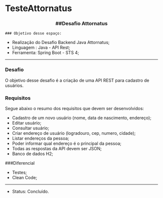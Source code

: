# TesteAttornatus

<div align = "center">
<h3><b>##Desafio Attornatus</b></h3></div>

    ### Objetivo desse espaço:

* Realização do Desafio Backend Java Attornatus;
* Linguagem : Java - API Rest;
* Ferramenta: Spring Boot - STS 4;

<hr>

### Desafio
O objetivo desse desafio é a criação de uma API REST para cadastro de usuários.

### Requisitos
Segue abaixo o resumo dos requisitos que devem ser desenvolvidos:
* Cadastro de um novo usuário (nome, data de nascimento, endereço);
* Editar usuário;
* Consultar usuário;
* Criar endereço de usuário (logradouro, cep, numero, cidade);
* Listar endereços da pessoa;
* Poder informar qual endereço é o principal da pessoa;
* Todas as respostas da API devem ser JSON;
* Banco de dados H2;

###Diferencial
* Testes;
* Clean Code;

<hr> 

* Status: Concluído.

##
